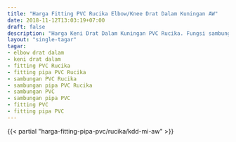 ```yaml
---
title: "Harga Fitting PVC Rucika Elbow/Knee Drat Dalam Kuningan AW"
date: 2018-11-12T13:03:19+07:00
draft: false
description: "Harga Keni Drat Dalam Kuningan PVC Rucika. Fungsi sambungan ini biasanya untuk kran air dengan jalur pipa tegak lurus."
layout: "single-tagar"
tagar:
- elbow drat dalam
- keni drat dalam
- fitting PVC Rucika
- fitting pipa PVC Rucika
- sambungan PVC Rucika
- sambungan pipa PVC Rucika
- sambungan PVC
- sambungan pipa PVC
- fitting PVC
- fitting pipa PVC
---
```


{{< partial "harga-fitting-pipa-pvc/rucika/kdd-mi-aw" >}}